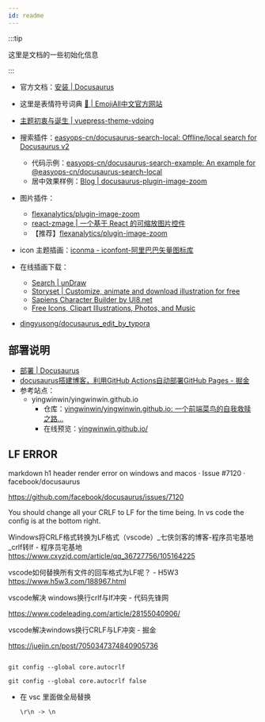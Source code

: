 ```yaml
---
id: readme
---
```

:::tip

这里是文档的一些初始化信息

:::



- 官方文档：[安装 | Docusaurus](https://docusaurus.io/zh-CN/docs/installation)
- 这里是表情符号词典 [📓 | EmojiAll中文官方网站](https://www.emojiall.com/zh-hans)
- [主题初衷与诞生 | vuepress-theme-vdoing](https://doc.xugaoyi.com/pages/52d5c3/#markdown)
- 搜索插件：[easyops-cn/docusaurus-search-local: Offline/local search for Docusaurus v2](https://github.com/easyops-cn/docusaurus-search-local)
  - 代码示例：[easyops-cn/docusaurus-search-example: An example for @easyops-cn/docusaurus-search-local](https://github.com/easyops-cn/docusaurus-search-example)
  - 居中效果样例：[Blog | docusaurus-plugin-image-zoom](https://gabrielcsapo.github.io/docusaurus-plugin-image-zoom/blog/)
- 图片插件：
  - [flexanalytics/plugin-image-zoom](https://github.com/flexanalytics/plugin-image-zoom)
  - [react-zmage | 一个基于 React 的可缩放图片控件](https://zmage.caldis.me/)
  - 【推荐】[flexanalytics/plugin-image-zoom](https://github.com/flexanalytics/plugin-image-zoom)
- icon 主题插画：[iconma - iconfont-阿里巴巴矢量图标库](https://www.iconfont.cn/user/detail?spm=a313x.7781069.1998910419.d9bd4f23f&uid=9747490&nid=I8SI6mOR8vTm)
- 在线插画下载：
  - [Search | unDraw](https://undraw.co/search)
  - [Storyset | Customize, animate and download illustration for free](https://storyset.com/)
  - [Sapiens Character Builder by UI8.net](https://sapiens.ui8.net/6f3c3c2)
  - [Free Icons, Clipart Illustrations, Photos, and Music](https://icons8.com/)

- [dingyusong/docusaurus_edit_by_typora](https://github.com/dingyusong/docusaurus_edit_by_typora)



## 部署说明

- [部署 | Docusaurus](https://docusaurus.io/zh-CN/docs/deployment#triggering-deployment-with-github-actions)
- [docusaurus搭建博客，利用GitHub Actions自动部署GitHub Pages - 掘金](https://juejin.cn/post/6936846407051509774)
- 参考站点：
  - yingwinwin/yingwinwin.github.io
    - 仓库：[yingwinwin/yingwinwin.github.io: 一个前端菜鸟的自我救赎之路...](https://github.com/yingwinwin/yingwinwin.github.io)
    - 在线预览：[yingwinwin.github.io/](https://yingwinwin.github.io/)





## LF ERROR

markdown h1 header render error on windows and macos · Issue #7120 · facebook/docusaurus

https://github.com/facebook/docusaurus/issues/7120

You should change all your CRLF to LF for the time being. In vs code the config is at the bottom right.

Windows将CRLF格式转换为LF格式（vscode）_七侠剑客的博客-程序员宅基地_crlf转lf - 程序员宅基地
https://www.cxyzjd.com/article/qq_36727756/105164225

vscode如何替换所有文件的回车格式为LF呢？ - H5W3
https://www.h5w3.com/188967.html

vscode解决 windows换行crlf与lf冲突 - 代码先锋网

https://www.codeleading.com/article/28155040906/

vscode解决windows换行CRLF与LF冲突 - 掘金

https://juejin.cn/post/7050347374840905736



```

git config --global core.autocrlf

git config --global core.autocrlf false

```

- 在 vsc 里面做全局替换

  ```
  \r\n -> \n
